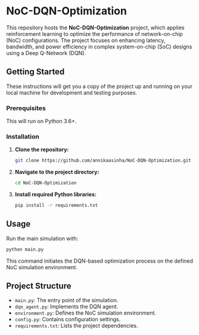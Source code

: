 # NoC-DQN-Optimization

This repository hosts the **NoC-DQN-Optimization** project, which applies reinforcement learning to optimize the performance of network-on-chip (NoC) configurations. The project focuses on enhancing latency, bandwidth, and power efficiency in complex system-on-chip (SoC) designs using a Deep Q-Network (DQN).

## Getting Started

These instructions will get you a copy of the project up and running on your local machine for development and testing purposes.

### Prerequisites

This will run on Python 3.6+.

### Installation

1. **Clone the repository:**

   ```bash
   git clone https://github.com/annikaasinha/NoC-DQN-Optimization.git
   ```

2. **Navigate to the project directory:**

   ```bash
   cd NoC-DQN-Optimization
   ```

3. **Install required Python libraries:**

   ```bash
   pip install -r requirements.txt
   ```

## Usage

Run the main simulation with:

```bash
python main.py
```

This command initiates the DQN-based optimization process on the defined NoC simulation environment.

## Project Structure

- `main.py`: The entry point of the simulation.
- `dqn_agent.py`: Implements the DQN agent.
- `environment.py`: Defines the NoC simulation environment.
- `config.py`: Contains configuration settings.
- `requirements.txt`: Lists the project dependencies.

